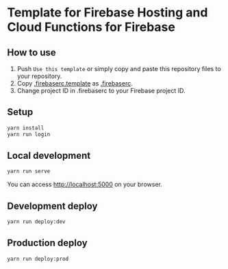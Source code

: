 # Template for Firebase Hosting and Cloud Functions for Firebase

## How to use

1. Push `Use this template` or simply copy and paste this repository files to your repository.
2. Copy [.firebaserc.template](./.firebaserc.template) as [.firebaserc](./.firebaserc).
3. Change project ID in .firebaserc to your Firebase project ID.

## Setup

```bash
yarn install
yarn run login
```

## Local development

```bash
yarn run serve
```

You can access <http://localhost:5000> on your browser.

## Development deploy

```bash
yarn run deploy:dev
```

## Production deploy

```bash
yarn run deploy:prod
```
